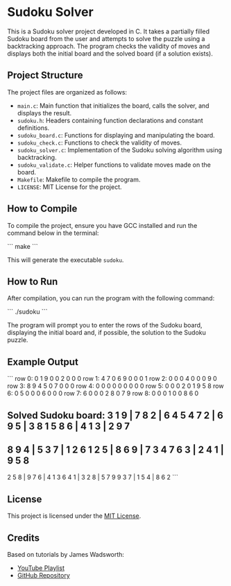 # Sudoku Solver

This is a Sudoku solver project developed in C. It takes a partially filled Sudoku board from the user and attempts to solve the puzzle using a backtracking approach. The program checks the validity of moves and displays both the initial board and the solved board (if a solution exists).

## Project Structure

The project files are organized as follows:

- `main.c`: Main function that initializes the board, calls the solver, and displays the result.
- `sudoku.h`: Headers containing function declarations and constant definitions.
- `sudoku_board.c`: Functions for displaying and manipulating the board.
- `sudoku_check.c`: Functions to check the validity of moves.
- `sudoku_solver.c`: Implementation of the Sudoku solving algorithm using backtracking.
- `sudoku_validate.c`: Helper functions to validate moves made on the board.
- `Makefile`: Makefile to compile the program.
- `LICENSE`: MIT License for the project.

## How to Compile

To compile the project, ensure you have GCC installed and run the command below in the terminal:

\```
make
\```

This will generate the executable `sudoku`.

## How to Run

After compilation, you can run the program with the following command:

\```
./sudoku
\```

The program will prompt you to enter the rows of the Sudoku board, displaying the initial board and, if possible, the solution to the Sudoku puzzle.

## Example Output

\```
row 0: 0 1 9 0 0 2 0 0 0
row 1: 4 7 0 6 9 0 0 0 1
row 2: 0 0 0 4 0 0 0 9 0
row 3: 8 9 4 5 0 7 0 0 0
row 4: 0 0 0 0 0 0 0 0 0
row 5: 0 0 0 2 0 1 9 5 8
row 6: 0 5 0 0 0 6 0 0 0
row 7: 6 0 0 0 2 8 0 7 9
row 8: 0 0 0 1 0 0 8 6 0

Solved Sudoku board:
3 1 9 | 7 8 2 | 6 4 5
4 7 2 | 6 9 5 | 3 8 1
5 8 6 | 4 1 3 | 2 9 7
---------------------
8 9 4 | 5 3 7 | 1 2 6
1 2 5 | 8 6 9 | 7 3 4
7 6 3 | 2 4 1 | 9 5 8
---------------------
2 5 8 | 9 7 6 | 4 1 3
6 4 1 | 3 2 8 | 5 7 9
9 3 7 | 1 5 4 | 8 6 2
\```

## License

This project is licensed under the [MIT License](LICENSE).

## Credits

Based on tutorials by James Wadsworth:
- [YouTube Playlist](https://www.youtube.com/playlist?list=PLkTXsX7igf8edTYU92nU-f5Ntzuf-RKvW)
- [GitHub Repository](https://github.com/wadsworj/sudoku_tut)

